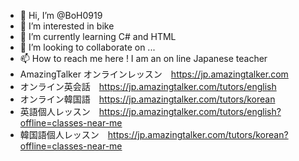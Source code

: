 - 👋 Hi, I’m @BoH0919
- 👀 I’m interested in bike
- 🌱 I’m currently learning C# and HTML
- 💞️ I’m looking to collaborate on ...
- 📫 How to reach me here ! I am an on line Japanese teacher
- AmazingTalker オンラインレッスン　https://jp.amazingtalker.com
- オンライン英会話　https://jp.amazingtalker.com/tutors/english
- オンライン韓国語　https://jp.amazingtalker.com/tutors/korean
- 英語個人レッスン　https://jp.amazingtalker.com/tutors/english?offline=classes-near-me
- 韓国語個人レッスン　https://jp.amazingtalker.com/tutors/korean?offline=classes-near-me

<!---
BoH0919/BoH0919 is a ✨ special ✨ repository because its `README.md` (this file) appears on your GitHub profile.
You can click the Preview link to take a look at your changes.
--->
